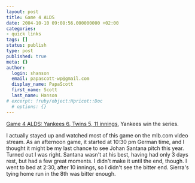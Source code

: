 ```yaml
---
layout: post
title: Game 4 ALDS
date: 2004-10-10 09:08:56.000000000 +02:00
categories:
- quick links
tags: []
status: publish
type: post
published: true
meta: {}
author:
  login: shanson
  email: papascott-wp@gmail.com
  display_name: PapaScott
  first_name: Scott
  last_name: Hanson
# excerpt: !ruby/object:Hpricot::Doc
  # options: {}
---
```

<p><a href="http://sports.yahoo.com/mlb/recap?gid=241009109&prov=ap" title="Yahoo! Sports - MLB - Yankees 6, Twins 5, 11 innings">Game 4 ALDS: Yankees 6, Twins 5, 11 innings</a>, Yankees win the series.</p>
<p>I actually stayed up and watched most of this game on the mlb.com video stream. As an afternoon game, it started at 10:30 pm German time, and I thought it might be my last chance to see Johan Santana pitch this year. Turned out I was right. Santana wasn't at his best, having had only 3 days rest, but had a few great moments. I didn't make it until the end, though. I went to bed at 2:30, after 10 innings, so I didn't see the bitter end. Sierra's tying home run in the 8th was bitter enough.</p>
